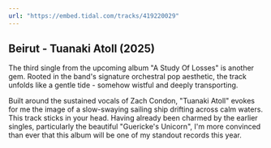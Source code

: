 ```yaml
---
url: "https://embed.tidal.com/tracks/419220029"
---
```


## Beirut - Tuanaki Atoll (2025)

The third single from the upcoming album "A Study Of Losses" is another gem.
Rooted in the band's signature orchestral pop aesthetic, the track unfolds like
a gentle tide - somehow wistful and deeply transporting.

Built around the sustained vocals of Zach Condon, "Tuanaki Atoll" evokes for me
the image of a slow-swaying sailing ship drifting across calm waters. This
track sticks in your head. Having already been charmed by the earlier singles,
particularly the beautiful "Guericke's Unicorn", I'm more convinced
than ever that this album will be one of my standout records this year.
